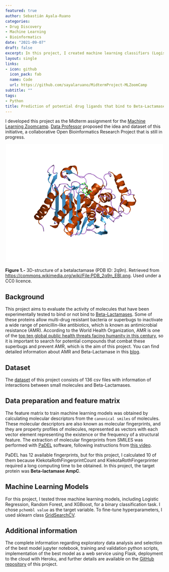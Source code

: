 ```yaml
---
featured: true
author: Sebastián Ayala-Ruano
categories:
- Drug Discovery
- Machine Learning
- Bioinformatics
date: "2021-09-07"
draft: false
excerpt: In this project, I created machine learning classifiers (Logistic Regression, Random Forest, and XGBoost) to evaluate the activity of molecules that have been experimentally tested to bind or not bind to [Beta-Lactamases](https://en.wikipedia.org/wiki/Beta-lactamase). Also, I implemented a web service with the best model.
layout: single
links:
- icon: github
  icon_pack: fab
  name: Code
  url: https://github.com/sayalaruano/MidtermProject-MLZoomCamp
subtitle: ""
tags:
- Python
title: Prediction of potential drug ligands that bind to Beta-Lactamases
---
```

I developed this project as the Midterm assignment for the [Machine Learning Zoomcamp](https://github.com/alexeygrigorev/mlbookcamp-code/tree/master/course-zoomcamp). [Data Professor](https://github.com/dataprofessor) proposed the idea and dataset of this initiative, a collaborative Open Bioinformatics Research Project that is still in progress. 

<p align="center">
  <img src="/img/betalactamase.png" width="500" title="AMP">
</p>

**Figure 1.-** 3D-structure of a betalactamase (PDB ID: 2q9n). Retrieved from https://commons.wikimedia.org/wiki/File:PDB_2q9n_EBI.png. Used under a CC0 licence.

## Background

This project aims to evaluate the activity of molecules that have been experimentally tested to bind or not bind to [Beta-Lactamases](https://en.wikipedia.org/wiki/Beta-lactamase). Some of these proteins allow multi-drug resistant bacteria or superbugs to inactivate a wide range of penicillin-like antibiotics, which is known as antimicrobial resistance (AMR). According to the World Health Organization, AMR is one of the [top ten global public health threats facing humanity in this century](https://www.who.int/news-room/fact-sheets/detail/antimicrobial-resistance), so it is important to search for potential compounds that combat these superbugs and prevent AMR, which is the aim of this project. You can find detailed information about AMR and Beta-Lactamase in this [blog](https://pdb101.rcsb.org/motm/187).

## Dataset

The [dataset](https://www.kaggle.com/thedataprof/betalactamase) of this project consists of 136 csv files with information of interactions between small molecules and Beta-Lactamases.

## Data preparation and feature matrix

The feature matrix to train machine learning models was obtained by calculating molecular descriptors from the `canonical smiles` of molecules. These molecular descriptors are also known as molecular fingerprints, and they are property profiles of molecules, represented as vectors with each vector element representing the existence or the frequency of a structural feature. The extraction of molecular fingerprints from SMILES was performed with [PaDEL](http://www.yapcwsoft.com/dd/padeldescriptor/) software, following instructions from [this video](https://youtu.be/rEmDyZHz5U8).

PaDEL has 12 available fingerprints, but for this project, I calculated 10 of them because KlekotaRothFingerprintCount and KlekotaRothFingerprinter required a long computing time to be obtained. In this project, the target protein was **Beta-lactamase AmpC**.

## Machine Learning Models

For this project, I tested three machine learning models, including Logistic Regression, Random Forest, and XGBoost, for a binary classification task. I chose `pchembl value` as the target variable. To fine-tune hyperparameters, I used sklearn class [GridSearchCV](https://scikit-learn.org/stable/modules/generated/sklearn.model_selection.GridSearchCV.html#sklearn.model_selection.GridSearchCV).

## Additional information

The complete information regarding exploratory data analysis and selection of the best model jupyter notebook, training and validation python scripts, implementation of the best model as a web service using Flask, deployment to the cloud with Heroku, and further details are available on the [GitHub repository](https://github.com/sayalaruano/MidtermProject-MLZoomCamp) of this project.
